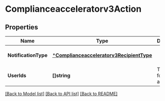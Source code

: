 # Complianceacceleratorv3Action

## Properties
Name | Type | Description | Notes
------------ | ------------- | ------------- | -------------
**NotificationType** | [***Complianceacceleratorv3RecipientType**](complianceacceleratorv3RecipientType.md) |  | [optional] [default to null]
**UserIds** | **[]string** | The emails for the action. | [optional] [default to null]

[[Back to Model list]](../README.md#documentation-for-models) [[Back to API list]](../README.md#documentation-for-api-endpoints) [[Back to README]](../README.md)

